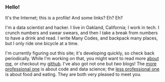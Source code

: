 ### Hello!
It's the Internet; this is a profile! And some links? Eh? Eh?

I'm a data scientist and hacker. I live in Oakland, California; I work in tech. I crunch numbers and swear swears, and then I take a break from numbers to have a drink and read. I write Many Codes, and backpack many places, but I only ride one bicycle at a time.

I'm currently figuring out this site; it's developing quickly, so check back periodically. While I'm working on that, you might want to read more [about me](/about), or checkout my [github](http://www.github.com/Gastove). I've also got not one but _two_ blogs! The [more professional one](http://blog.gastove.com) is about code and data science; the [less professional one](http://food.gastove.com) is about food and eating. They are both very pleased to meet you.
